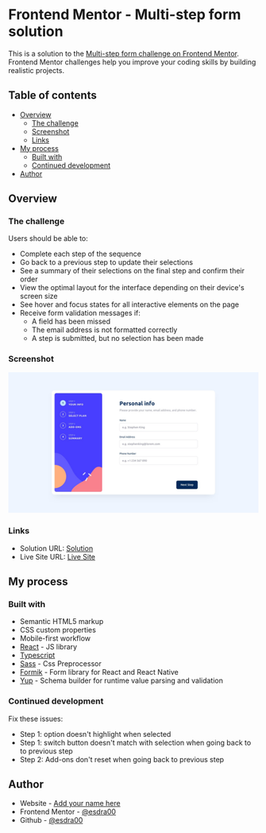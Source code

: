 # Frontend Mentor - Multi-step form solution

This is a solution to the [Multi-step form challenge on Frontend Mentor](https://www.frontendmentor.io/challenges/multistep-form-YVAnSdqQBJ). Frontend Mentor challenges help you improve your coding skills by building realistic projects.

## Table of contents

-    [Overview](#overview)
     -    [The challenge](#the-challenge)
     -    [Screenshot](#screenshot)
     -    [Links](#links)
-    [My process](#my-process)
     -    [Built with](#built-with)
     -    [Continued development](#continued-development)
-    [Author](#author)

## Overview

### The challenge

Users should be able to:

-    Complete each step of the sequence
-    Go back to a previous step to update their selections
-    See a summary of their selections on the final step and confirm their order
-    View the optimal layout for the interface depending on their device's screen size
-    See hover and focus states for all interactive elements on the page
-    Receive form validation messages if:
     -    A field has been missed
     -    The email address is not formatted correctly
     -    A step is submitted, but no selection has been made

### Screenshot

![](./screenshot.jpg)

### Links

-    Solution URL: [Solution](https://github.com/esdra00/Multi-Step-Form-React-Ts)
-    Live Site URL: [Live Site](https://esdra00.github.io/Multi-Step-Form-React-Ts/)

## My process

### Built with

-    Semantic HTML5 markup
-    CSS custom properties
-    Mobile-first workflow
-    [React](https://reactjs.org/) - JS library
-    [Typescript](https://www.typescriptlang.org)
-    [Sass](https://sass-lang.com) - Css Preprocessor
-    [Formik](https://formik.org) - Form library for React and React Native
-    [Yup](https://github.com/jquense/yup) - Schema builder for runtime value parsing and validation

### Continued development

Fix these issues:

-    Step 1: option doesn't highlight when selected
-    Step 1: switch button doesn't match with selection when going back to to previous step
-    Step 2: Add-ons don't reset when going back to previous step

## Author

-    Website - [Add your name here](https://www.your-site.com)
-    Frontend Mentor - [@esdra00](https://www.frontendmentor.io/profile/esdra00)
-    Github - [@esdra00](https://github.com/esdra00)
